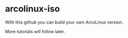 # arcolinux-iso

With this github you can build your own ArcoLinux version.

More tutorials will follow later.
